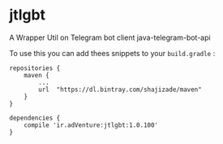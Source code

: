# jtlgbt
A Wrapper Util on Telegram bot client java-telegram-bot-api

To use this you can add thees snippets to your `build.gradle` :

    repositories {
        maven {
            ...
            url  "https://dl.bintray.com/shajizade/maven"
        }
    }

    dependencies {
        compile 'ir.adVenture:jtlgbt:1.0.100'
    }